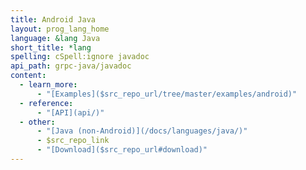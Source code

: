 ```yaml
---
title: Android Java
layout: prog_lang_home
language: &lang Java
short_title: *lang
spelling: cSpell:ignore javadoc
api_path: grpc-java/javadoc
content:
  - learn_more:
      - "[Examples]($src_repo_url/tree/master/examples/android)"
  - reference:
      - "[API](api/)"
  - other:
      - "[Java (non-Android)](/docs/languages/java/)"
      - $src_repo_link
      - "[Download]($src_repo_url#download)"
---
```

